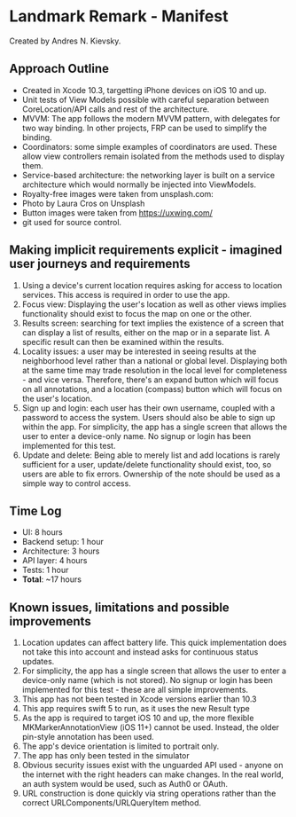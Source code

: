 #  Landmark Remark - Manifest

Created by Andres N. Kievsky.

## Approach Outline


- Created in Xcode 10.3, targetting iPhone devices on iOS 10 and up.
- Unit tests of View Models possible with careful separation between CoreLocation/API calls and rest of the architecture.
- MVVM: The app follows the modern MVVM pattern, with delegates for two way binding. In other projects, FRP can be used to simplify the binding.
- Coordinators: some simple examples of coordinators are used. These allow view controllers remain isolated from the methods used to display them.
- Service-based architecture: the networking layer is built on a service architecture which would normally be injected into ViewModels.
- Royalty-free images were taken from unsplash.com:
- Photo by Laura Cros on Unsplash
- Button images were taken from https://uxwing.com/
- git used for source control.

## Making implicit requirements explicit - imagined user journeys and requirements

1. Using a device's current location requires asking for access to location services. This access is required in order to use the app.
2. Focus view: Displaying the user's location as well as other views implies functionality should exist to focus the map on one or the other.
3. Results screen: searching for text implies the existence of a screen that can display a list of results, either on the map or in a separate list. A specific result can then be examined within the results.
4. Locality issues: a user may be interested in seeing results at the neighborhood level rather than a national or global level. Displaying both at the same time may trade resolution in the local level for completeness - and vice versa. Therefore, there's an expand button which will focus on all annotations, and a location (compass) button which will focus on the user's location.
5. Sign up and login: each user has their own username, coupled with a password to access the system. Users should also be able to sign up within the app. For simplicity, the app has a single screen that allows the user to enter a device-only name. No signup or login has been implemented for this test.
6. Update and delete: Being able to merely list and add locations is rarely sufficient for a user, update/delete functionality should exist, too, so users are able to fix errors. Ownership of the note should be used as a simple way to control access.

## Time Log

- UI: 8 hours
- Backend setup: 1 hour
- Architecture: 3 hours
- API layer: 4 hours
- Tests: 1 hour
- **Total**: ~17 hours

## Known issues, limitations and possible improvements

1. Location updates can affect battery life. This quick implementation does not take this into account and instead asks for continuous status updates.
2. For simplicity, the app has a single screen that allows the user to enter a device-only name (which is not stored). No signup or login has been implemented for this test - these are all simple improvements.
3. This app has not been tested in Xcode versions earlier than 10.3
4. This app requires swift 5 to run, as it uses the new Result type
5. As the app is required to target iOS 10 and up, the more flexible MKMarkerAnnotationView (iOS 11+) cannot be used. Instead, the older pin-style annotation has been used.
6. The app's device orientation is limited to portrait only.
7. The app has only been tested in the simulator
8. Obvious security issues exist with the unguarded API used - anyone on the internet with the right headers can make changes. In the real world, an auth system would be used, such as Auth0 or OAuth.
9. URL construction is done quickly via string operations rather than the correct URLComponents/URLQueryItem method.


